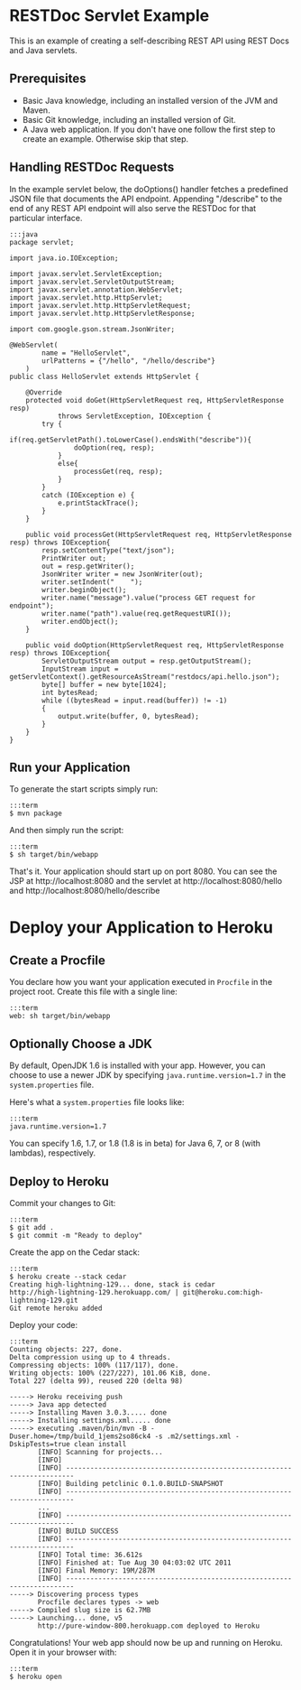 # RESTDoc Servlet Example

This is an example of creating a self-describing REST API using REST Docs and Java servlets.

## Prerequisites

* Basic Java knowledge, including an installed version of the JVM and Maven.
* Basic Git knowledge, including an installed version of Git.
* A Java web application. If you don't have one follow the first step to create an example. Otherwise skip that step.

## Handling RESTDoc Requests

In the example servlet below, the doOptions() handler fetches a predefined JSON file that documents the API endpoint. Appending "/describe" to the end of any REST API endpoint will also serve the RESTDoc for that particular interface.

    :::java
    package servlet;
    
    import java.io.IOException;
    
    import javax.servlet.ServletException;
    import javax.servlet.ServletOutputStream;
    import javax.servlet.annotation.WebServlet;
    import javax.servlet.http.HttpServlet;
    import javax.servlet.http.HttpServletRequest;
    import javax.servlet.http.HttpServletResponse;

	import com.google.gson.stream.JsonWriter;
	
	@WebServlet(
	        name = "HelloServlet", 
	        urlPatterns = {"/hello", "/hello/describe"}
	    )
	public class HelloServlet extends HttpServlet {

	    @Override
	    protected void doGet(HttpServletRequest req, HttpServletResponse resp)
	            throws ServletException, IOException {
	    	try {
				if(req.getServletPath().toLowerCase().endsWith("describe")){
					doOption(req, resp);
				}
				else{
					processGet(req, resp);
				}
			}
			catch (IOException e) {
				e.printStackTrace();
			}
	    }

	    public void processGet(HttpServletRequest req, HttpServletResponse resp) throws IOException{
			resp.setContentType("text/json");
	    	PrintWriter out;
			out = resp.getWriter();
			JsonWriter writer = new JsonWriter(out);
	    	writer.setIndent("    ");
	    	writer.beginObject();
	    	writer.name("message").value("process GET request for endpoint");
	    	writer.name("path").value(req.getRequestURI());
	    	writer.endObject();
		}

		public void doOption(HttpServletRequest req, HttpServletResponse resp) throws IOException{
			ServletOutputStream output = resp.getOutputStream();
			InputStream input = getServletContext().getResourceAsStream("restdocs/api.hello.json");
			byte[] buffer = new byte[1024];
		    int bytesRead;
		    while ((bytesRead = input.read(buffer)) != -1)
		    {
		        output.write(buffer, 0, bytesRead);
		    }
		}    
	}

## Run your Application

To generate the start scripts simply run:

    :::term
    $ mvn package

And then simply run the script:

    :::term
    $ sh target/bin/webapp

That's it. Your application should start up on port 8080. You can see the JSP at http://localhost:8080 and the servlet at http://localhost:8080/hello and http://localhost:8080/hello/describe

# Deploy your Application to Heroku

## Create a Procfile

You declare how you want your application executed in `Procfile` in the project root. Create this file with a single line:

    :::term
    web: sh target/bin/webapp

## Optionally Choose a JDK
By default, OpenJDK 1.6 is installed with your app. However, you can choose to use a newer JDK by specifying `java.runtime.version=1.7` in the `system.properties` file.

Here's what a `system.properties` file looks like:

    :::term
    java.runtime.version=1.7

You can specify 1.6, 1.7, or 1.8 (1.8 is in beta) for Java 6, 7, or 8 (with lambdas), respectively.

## Deploy to Heroku

Commit your changes to Git:

    :::term
    $ git add .
    $ git commit -m "Ready to deploy"

Create the app on the Cedar stack:

    :::term
    $ heroku create --stack cedar
    Creating high-lightning-129... done, stack is cedar
    http://high-lightning-129.herokuapp.com/ | git@heroku.com:high-lightning-129.git
    Git remote heroku added

Deploy your code:

    :::term
    Counting objects: 227, done.
    Delta compression using up to 4 threads.
    Compressing objects: 100% (117/117), done.
    Writing objects: 100% (227/227), 101.06 KiB, done.
    Total 227 (delta 99), reused 220 (delta 98)

    -----> Heroku receiving push
    -----> Java app detected
    -----> Installing Maven 3.0.3..... done
    -----> Installing settings.xml..... done
    -----> executing .maven/bin/mvn -B -Duser.home=/tmp/build_1jems2so86ck4 -s .m2/settings.xml -DskipTests=true clean install
           [INFO] Scanning for projects...
           [INFO]                                                                         
           [INFO] ------------------------------------------------------------------------
           [INFO] Building petclinic 0.1.0.BUILD-SNAPSHOT
           [INFO] ------------------------------------------------------------------------
           ...
           [INFO] ------------------------------------------------------------------------
           [INFO] BUILD SUCCESS
           [INFO] ------------------------------------------------------------------------
           [INFO] Total time: 36.612s
           [INFO] Finished at: Tue Aug 30 04:03:02 UTC 2011
           [INFO] Final Memory: 19M/287M
           [INFO] ------------------------------------------------------------------------
    -----> Discovering process types
           Procfile declares types -> web
    -----> Compiled slug size is 62.7MB
    -----> Launching... done, v5
           http://pure-window-800.herokuapp.com deployed to Heroku

Congratulations! Your web app should now be up and running on Heroku. Open it in your browser with:

    :::term  
    $ heroku open

